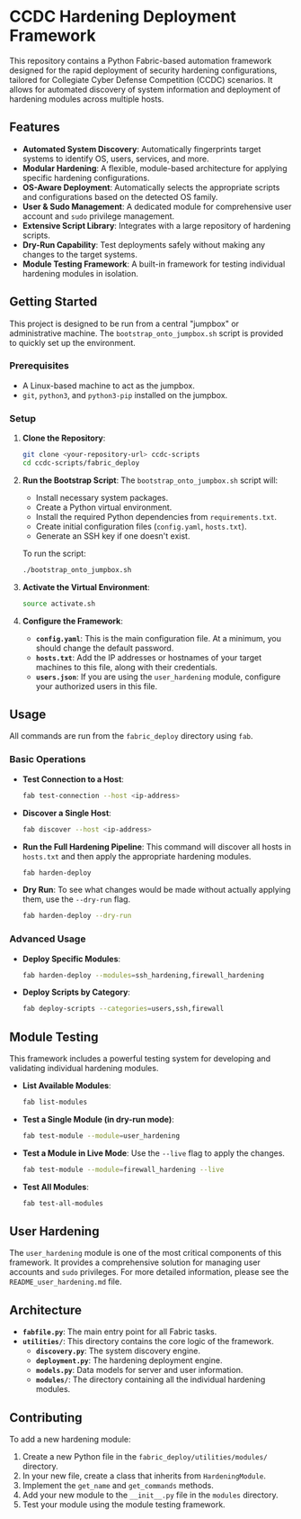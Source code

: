 # CCDC Hardening Deployment Framework

This repository contains a Python Fabric-based automation framework designed for the rapid deployment of security hardening configurations, tailored for Collegiate Cyber Defense Competition (CCDC) scenarios. It allows for automated discovery of system information and deployment of hardening modules across multiple hosts.

## Features

*   **Automated System Discovery**: Automatically fingerprints target systems to identify OS, users, services, and more.
*   **Modular Hardening**: A flexible, module-based architecture for applying specific hardening configurations.
*   **OS-Aware Deployment**: Automatically selects the appropriate scripts and configurations based on the detected OS family.
*   **User & Sudo Management**: A dedicated module for comprehensive user account and `sudo` privilege management.
*   **Extensive Script Library**: Integrates with a large repository of hardening scripts.
*   **Dry-Run Capability**: Test deployments safely without making any changes to the target systems.
*   **Module Testing Framework**: A built-in framework for testing individual hardening modules in isolation.

## Getting Started

This project is designed to be run from a central "jumpbox" or administrative machine. The `bootstrap_onto_jumpbox.sh` script is provided to quickly set up the environment.

### Prerequisites

*   A Linux-based machine to act as the jumpbox.
*   `git`, `python3`, and `python3-pip` installed on the jumpbox.

### Setup

1.  **Clone the Repository**:
    ```bash
    git clone <your-repository-url> ccdc-scripts
    cd ccdc-scripts/fabric_deploy
    ```

2.  **Run the Bootstrap Script**:
    The `bootstrap_onto_jumpbox.sh` script will:
    *   Install necessary system packages.
    *   Create a Python virtual environment.
    *   Install the required Python dependencies from `requirements.txt`.
    *   Create initial configuration files (`config.yaml`, `hosts.txt`).
    *   Generate an SSH key if one doesn't exist.

    To run the script:
    ```bash
    ./bootstrap_onto_jumpbox.sh
    ```

3.  **Activate the Virtual Environment**:
    ```bash
    source activate.sh
    ```

4.  **Configure the Framework**:
    *   **`config.yaml`**: This is the main configuration file. At a minimum, you should change the default password.
    *   **`hosts.txt`**: Add the IP addresses or hostnames of your target machines to this file, along with their credentials.
    *   **`users.json`**: If you are using the `user_hardening` module, configure your authorized users in this file.

## Usage

All commands are run from the `fabric_deploy` directory using `fab`.

### Basic Operations

*   **Test Connection to a Host**:
    ```bash
    fab test-connection --host <ip-address>
    ```

*   **Discover a Single Host**:
    ```bash
    fab discover --host <ip-address>
    ```

*   **Run the Full Hardening Pipeline**:
    This command will discover all hosts in `hosts.txt` and then apply the appropriate hardening modules.
    ```bash
    fab harden-deploy
    ```

*   **Dry Run**:
    To see what changes would be made without actually applying them, use the `--dry-run` flag.
    ```bash
    fab harden-deploy --dry-run
    ```

### Advanced Usage

*   **Deploy Specific Modules**:
    ```bash
    fab harden-deploy --modules=ssh_hardening,firewall_hardening
    ```

*   **Deploy Scripts by Category**:
    ```bash
    fab deploy-scripts --categories=users,ssh,firewall
    ```

## Module Testing

This framework includes a powerful testing system for developing and validating individual hardening modules.

*   **List Available Modules**:
    ```bash
    fab list-modules
    ```

*   **Test a Single Module (in dry-run mode)**:
    ```bash
    fab test-module --module=user_hardening
    ```

*   **Test a Module in Live Mode**:
    Use the `--live` flag to apply the changes.
    ```bash
    fab test-module --module=firewall_hardening --live
    ```

*   **Test All Modules**:
    ```bash
    fab test-all-modules
    ```

## User Hardening

The `user_hardening` module is one of the most critical components of this framework. It provides a comprehensive solution for managing user accounts and `sudo` privileges. For more detailed information, please see the `README_user_hardening.md` file.

## Architecture

*   **`fabfile.py`**: The main entry point for all Fabric tasks.
*   **`utilities/`**: This directory contains the core logic of the framework.
    *   **`discovery.py`**: The system discovery engine.
    *   **`deployment.py`**: The hardening deployment engine.
    *   **`models.py`**: Data models for server and user information.
    *   **`modules/`**: The directory containing all the individual hardening modules.

## Contributing

To add a new hardening module:

1.  Create a new Python file in the `fabric_deploy/utilities/modules/` directory.
2.  In your new file, create a class that inherits from `HardeningModule`.
3.  Implement the `get_name` and `get_commands` methods.
4.  Add your new module to the `__init__.py` file in the `modules` directory.
5.  Test your module using the module testing framework.
